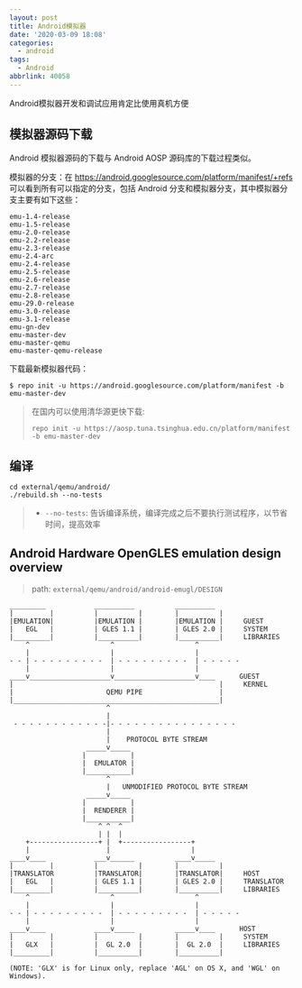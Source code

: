 ```yaml
---
layout: post
title: Android模拟器
date: '2020-03-09 18:08'
categories:
  - android
tags:
  - Android
abbrlink: 40058
---
```


Android模拟器开发和调试应用肯定比使用真机方便

<!--more-->

## 模拟器源码下载

Android 模拟器源码的下载与 Android AOSP 源码库的下载过程类似。

模拟器的分支：在 https://android.googlesource.com/platform/manifest/+refs 可以看到所有可以指定的分支，包括 Android 分支和模拟器分支，其中模拟器分支主要有如下这些：

```
emu-1.4-release
emu-1.5-release
emu-2.0-release
emu-2.2-release
emu-2.3-release
emu-2.4-arc
emu-2.4-release
emu-2.5-release
emu-2.6-release
emu-2.7-release
emu-2.8-release
emu-29.0-release
emu-3.0-release
emu-3.1-release
emu-gn-dev
emu-master-dev
emu-master-qemu
emu-master-qemu-release
```

下载最新模拟器代码：
``` shell
$ repo init -u https://android.googlesource.com/platform/manifest -b emu-master-dev
```

> 在国内可以使用清华源更快下载:
> ``` shell
> repo init -u https://aosp.tuna.tsinghua.edu.cn/platform/manifest -b emu-master-dev
> ```


## 编译


``` shell
cd external/qemu/android/
./rebuild.sh --no-tests
```
> - `--no-tests`: 告诉编译系统，编译完成之后不要执行测试程序，以节省时间，提高效率


## Android Hardware OpenGLES emulation design overview

> path: `external/qemu/android/android-emugl/DESIGN`

```
_________            __________          __________
|         |          |          |        |          |
|EMULATION|          |EMULATION |        |EMULATION |     GUEST
|   EGL   |          | GLES 1.1 |        | GLES 2.0 |     SYSTEM
|_________|          |__________|        |__________|     LIBRARIES
    ^                    ^                    ^
    |                    |                    |
- - | - - - - - - - - -  | - - - - - - - - -  | - - - - -
    |                    |                    |
____v____________________v____________________v____      GUEST
|                                                   |     KERNEL
|                       QEMU PIPE                   |
|___________________________________________________|
                        ^
                        |
 - - - - - - - - - - - -|- - - - - - - - - - - - - - - -
                        |
                        |    PROTOCOL BYTE STREAM
                   _____v_____
                  |           |
                  |  EMULATOR |
                  |___________|
                        ^
                        |   UNMODIFIED PROTOCOL BYTE STREAM
                   _____v_____
                  |           |
                  |  RENDERER |
                  |___________|
                      ^ ^  ^
                      | |  |
    +-----------------+ |  +-----------------+
    |                   |                    |
____v____            ___v______          ____v_____
|         |          |          |        |          |
|TRANSLATOR          |TRANSLATOR|        |TRANSLATOR|     HOST
|   EGL   |          | GLES 1.1 |        | GLES 2.0 |     TRANSLATOR
|_________|          |__________|        |__________|     LIBRARIES
    ^                    ^                    ^
    |                    |                    |
- - | - - - - - - - - -  | - - - - - - - - -  | - - - - -
    |                    |                    |
____v____            ____v_____          _____v____      HOST
|         |          |          |        |          |     SYSTEM
|   GLX   |          |  GL 2.0  |        |  GL 2.0  |     LIBRARIES
|_________|          |__________|        |__________|

(NOTE: 'GLX' is for Linux only, replace 'AGL' on OS X, and 'WGL' on Windows).
```
